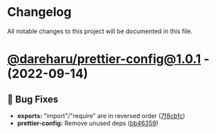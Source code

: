 # Changelog

All notable changes to this project will be documented in this file.

# [@dareharu/prettier-config@1.0.1](https://github.com/dareharu/shareable-configs/tree/@dareharu/prettier-config@1.0.1) - (2022-09-14)

## 🐛 Bug Fixes

- **exports:** "import"/"require" are in reversed order ([7f8cbfc](https://github.com/dareharu/shareable-configs/commit/7f8cbfcf1114aae058cdc94f897407ae863d494d))
- **prettier-config:** Remove unused deps ([bb46359](https://github.com/dareharu/shareable-configs/commit/bb46359f1ed68c7ca7837b4d206e5d00a01fd2c0))
